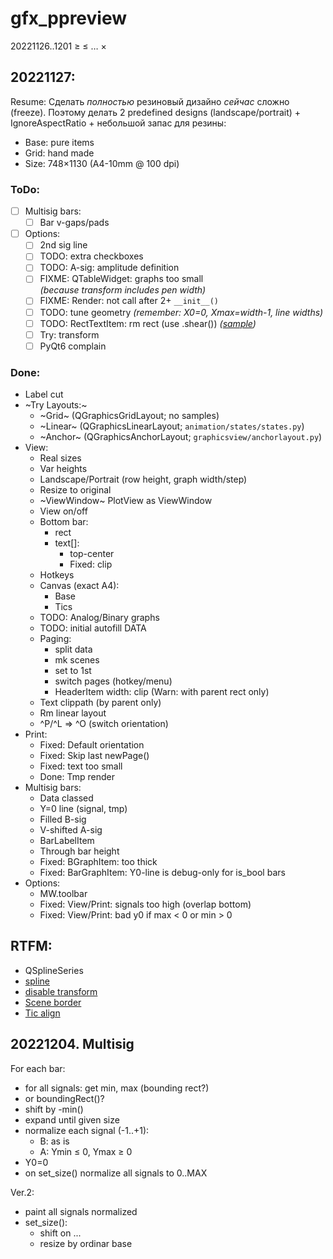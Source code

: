 # gfx_ppreview

20221126..1201 &ge; &le; &hellip; &times;

## 20221127:

Resume: Сделать *полностью* резиновый дизайно *сейчас* сложно (freeze).
Поэтому делать 2 predefined designs (landscape/portrait) + IgnoreAspectRatio + небольшой запас для резины:

- Base: pure items
- Grid: hand made
- Size: 748×1130 (A4-10mm @ 100 dpi)

### ToDo:
- [ ] Multisig bars:
  + [ ] Bar v-gaps/pads
- [ ] Options:
  + [ ] 2nd sig line
  + [ ] TODO: extra checkboxes
  + [ ] TODO: A-sig: amplitude definition
  + [ ] FIXME: QTableWidget: graphs too small  
     *(because transform includes pen width)*
  + [ ] FIXME: Render: not call after 2+ `__init__()`
  + [ ] TODO: tune geometry *(remember: X0=0, Xmax=width-1, line widths)*
  + [ ] TODO: RectTextItem: rm rect (use .shear())
     *([sample](https://www.qtcentre.org/threads/57322-Adding-HTML-code-into-QTableWidget-cells))*
  + [ ] Try: transform
  + [ ] PyQt6 complain

### Done:
- Label cut
- ~Try Layouts:~
  + ~Grid~ (QGraphicsGridLayout; no samples)
  + ~Linear~ (QGraphicsLinearLayout; `animation/states/states.py`)
  + ~Anchor~ (QGraphicsAnchorLayout; `graphicsview/anchorlayout.py`)
- View:
  + Real sizes
  + Var heights
  + Landscape/Portrait (row height, graph width/step)
  + Resize to original
  + ~ViewWindow~ PlotView as ViewWindow
  + View on/off
  + Bottom bar:
    * rect
    * text[]:
      + top-center
      + Fixed: clip
  + Hotkeys
  + Canvas (exact A4):
    - Base
    - Tics
  + TODO: Analog/Binary graphs
  + TODO: initial autofill DATA
  + Paging:
    + split data
    + mk scenes
    + set to 1st
    + switch pages (hotkey/menu)
    + HeaderItem width: clip (Warn: with parent rect only)
  + Text clippath (by parent only)
  + Rm linear layout
  + ^P/^L => ^O (switch orientation)
- Print:
  - Fixed: Default orientation
  - Fixed: Skip last newPage()
  - Fixed: text too small
  - Done: Tmp render
- Multisig bars:
  + Data classed
  + Y=0 line (signal, tmp)
  + Filled B-sig
  + V-shifted A-sig
  + BarLabelItem
  + Through bar height
  + Fixed: BGraphItem: too thick
  + Fixed: BarGraphItem: Y0-line is debug-only for is_bool bars
- Options:
  + MW.toolbar
  + Fixed: View/Print: signals too high (overlap bottom)
  + Fixed: View/Print: bad y0 if max < 0 or min > 0

## RTFM:

- QSplineSeries
- [spline](https://www.toptal.com/c-plus-plus/rounded-corners-bezier-curves-qpainter)
- [disable transform](https://stackoverflow.com/questions/1222914/qgraphicsview-and-qgraphicsitem-don%C2%B4t-scale-item-when-scaling-the-view-rect)
- [Scene border](https://www.qtcentre.org/threads/13814-how-to-enable-borders-in-QGraphicsScene)
- [Tic align](https://www.qtcentre.org/threads/51168-QGraphicsTextItem-center-based-coordinates)

## 20221204. Multisig

For each bar:

- for all signals: get min, max (bounding rect?)
- or boundingRect()?
- shift by -min()
- expand until given size
- normalize each signal (-1..+1):
  + B: as is
  + A: Ymin &le; 0, Ymax &ge; 0
- Y0=0
- on set_size() normalize all signals to 0..MAX

Ver.2:

- paint all signals normalized
- set_size():
  + shift on ...
  + resize by ordinar base
